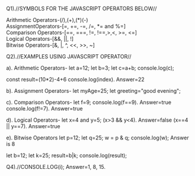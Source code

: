 Q1).//SYMBOLS FOR THE JAVASCRIPT OPERATORS BELOW//

Arithmetic Operators-(/),(+),(*)(-)             
AssignmentOperators-[=, +=, -=, /=, *= and %=]                                                                        
Comparison Operators-[==, ===, !=, !==,>,<, >=, <=]                                                
Logical Operators-[&&, ||, !]                                                                       
Bitwise Operators-[&, |, ^, <<, >>, ~]

Q2).//EXAMPLES USING JAVASCRIPT OPERATOR//

a). Arithmetic Operators-
let a=12;
let b=3;
let c=a+b;
console.log(c);

const result=(10*2)-4+6
console.log(index). Answer=22

b). Assignment Operators-
let myAge=25;
let greeting="good evening";

c). Comparison Operators-
let f=9;
console.log(f==9). Answer=true
console.log(f!=7). Answer=true

d). Logical Operators-
let x=4 and y=5;
(x>3 && y<4). Answer=false
(x==4 || y==7). Answer=true

e). Bitwise Operators
let p=12;
let q=25;
w = p & q;
console.log(w); Answer is 8

let b=12;
let k=25;
result=b|k;
console.log(result);

Q4).//CONSOLE.LOG(i);
Answer=1, 8, 15.

